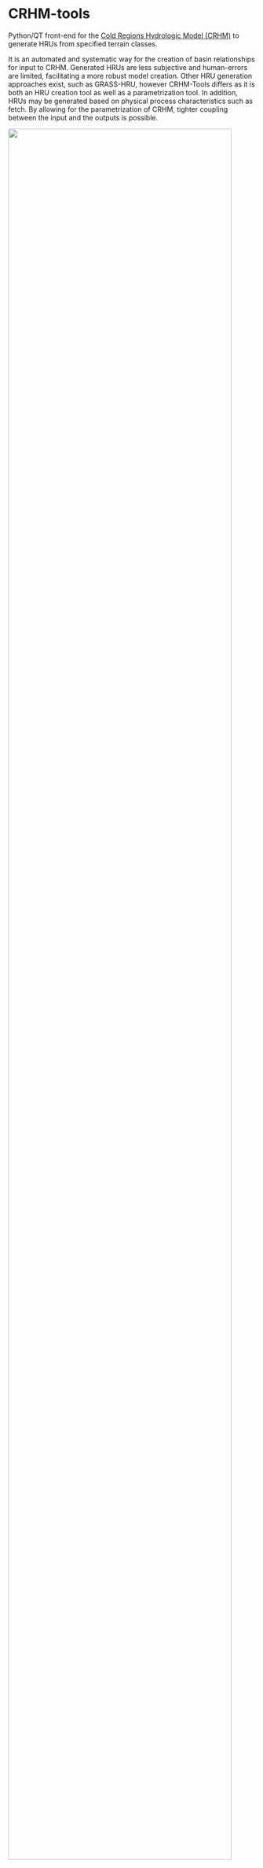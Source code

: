 CRHM-tools
==========

Python/QT front-end for the [Cold Regions Hydrologic Model (CRHM)](http://www.usask.ca/hydrology/CRHM.php) to generate HRUs from specified terrain classes. 

It is an automated and systematic way for the creation of basin relationships for input to CRHM. Generated HRUs are less subjective and human-errors are limited, facilitating a more robust model creation. Other HRU generation approaches exist, such as GRASS-HRU, however CRHM-Tools differs as it is both an HRU creation tool as well as a parametrization tool. In addition, HRUs may be generated based on physical process characteristics such as fetch. By allowing for the parametrization of CRHM, tighter coupling between the input and the outputs is possible.


<img src="https://raw.github.com/Chrismarsh/CRHM-tools/master/Screenshot_1.png" width="95%">


Depends
==========
- Python 2.7
- PySide
- Matplotlib
- Numpy and SciPy
- GDAL


A python distribution such as [Enthought Python](http://www.enthought.com/products/epd.php) installs all the prerequisits. 

Tested with x64 and x86 Python. 

Tested on Win7x64 and OSX 10.7

Usage
==========
To run: 
	python main.py

- Import raster files via file menu or right-clicking 'imported files'
- Create 'primary land classes' via the functions tab
	- Primary land classes are used to create the final HRUs
- Use the tools menu->generate HRUS to generate the final set of HRUs
	- These HRUs are essentially the intersection of each permutation of primary landclasses
- Drag and drog imported files to the 'secondary land classes' treeview item to create secondary land classes
	- These are used for generating HRU parameters for use in CRHM.
- Right-click treeview items to toggle plotting views
	- Primary land classes may either be displayed as 'classified' or as 'non-classified'. Classified shows the land classe output from running a function, while the non-classified shows the base data; exactly the same as if it was plotted from the imported files treeview.
- HRU parameters (for insertion into CRHM) are generated using the view->HRU details menu. This requires that one or more secondary land classes are selected. 

Features
=========
- Extensible plugin and UI to allow for additional functions to be easily added
- Quickly generates HRU from a range of existing functions

